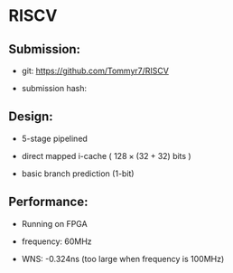 # RISCV

## Submission:

- git: https://github.com/Tommyr7/RISCV

- submission hash: 

## Design:

- 5-stage pipelined

- direct mapped i-cache ( $128\times(32+32)$ bits )

- basic branch prediction (1-bit)

## Performance:

- Running on FPGA

- frequency: 60MHz

- WNS: -0.324ns (too large when frequency is 100MHz)
